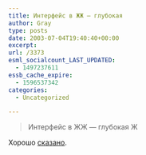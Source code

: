 ```yaml
---
title: Интерфейс в ЖЖ — глубокая
author: Gray
type: posts
date: 2003-07-04T19:40:40+00:00
excerpt:
url: /3373
esml_socialcount_LAST_UPDATED:
  - 1497237611
essb_cache_expire:
  - 1596537342
categories:
  - Uncategorized

---
```








> Интерфейс в ЖЖ &#8212; глубокая Ж

Хорошо <a href="http://radaev.ru/16.06.2003/3" target="_blank">сказано</a>.